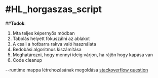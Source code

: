 #HL_horgaszas_script
===========

##**Todok**:
1. Mta teljes képernyős módban
2. Tabolás helyett fókuszálni az ablakot
3. A csali a hotbarra rakva való használata
4. Bedobási algoritmus kiszámítása
5. Meghatározni, hogy mennyi ideig várjon, ha rájön hogy kapása van
6. Code cleanup

--runtime mappa létrehozásának megoldása
[stackoverflow question](https://stackoverflow.com/questions/67920055/superfluous-runtimes-folder-created-in-output-directory-for-net-5-project)
